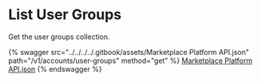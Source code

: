 # List User Groups

Get the user groups collection.

{% swagger src="../../../../.gitbook/assets/Marketplace Platform API.json" path="/v1/accounts/user-groups" method="get" %}
[Marketplace Platform API.json](<../../../../.gitbook/assets/Marketplace Platform API.json>)
{% endswagger %}
